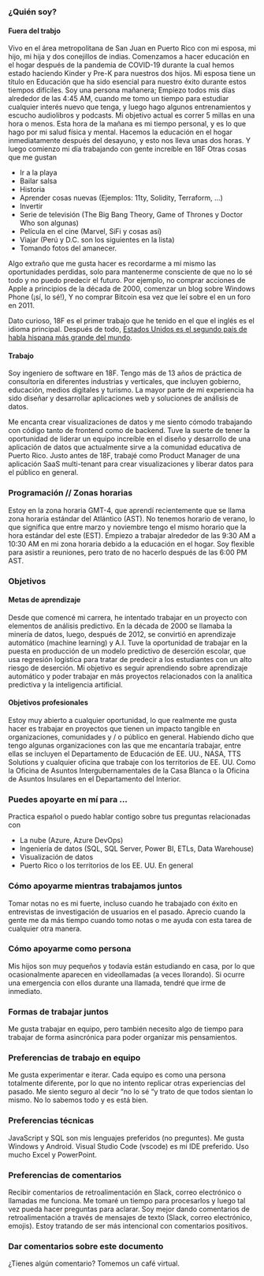 ### ¿Quién soy?
#### Fuera del trabjo
Vivo en el área metropolitana de San Juan en Puerto Rico con mi esposa, mi hijo, mi hija y dos conejillos de indias. Comenzamos a hacer educación en el hogar después de la pandemia de COVID-19 durante la cual hemos estado haciendo Kinder y Pre-K para nuestros dos hijos. Mi esposa tiene un título en Educación que ha sido esencial para nuestro éxito durante estos tiempos difíciles.
Soy una persona mañanera; Empiezo todos mis días alrededor de las 4:45 AM, cuando me tomo un tiempo para estudiar cualquier interés nuevo que tenga, y luego hago algunos entrenamientos y escucho audiolibros y podcasts. Mi objetivo actual es correr 5 millas en una hora o menos. Esta hora de la mañana es mi tiempo personal, y es lo que hago por mi salud física y mental.
Hacemos la educación en el hogar inmediatamente después del desayuno, y esto nos lleva unas dos horas. Y luego comienzo mi día trabajando con gente increíble en 18F
Otras cosas que me gustan
* Ir a la playa
* Bailar salsa
* Historia
* Aprender cosas nuevas (Ejemplos: 11ty, Solidity, Terraform, ...)
* Invertir
* Serie de televisión (The Big Bang Theory, Game of Thrones y Doctor Who son algunas)
* Película en el cine (Marvel, SiFi y cosas así)
* Viajar (Perú y D.C. son los siguientes en la lista)
* Tomando fotos del amanecer.

Algo extraño que me gusta hacer es recordarme a mí mismo las oportunidades perdidas, solo para mantenerme consciente de que no lo sé todo y no puedo predecir el futuro. Por ejemplo, no comprar acciones de Apple a principios de la década de 2000, comenzar un blog sobre Windows Phone (¡sí, lo sé!), Y no comprar Bitcoin esa vez que leí sobre el en un foro en 2011.

Dato curioso, 18F es el primer trabajo que he tenido en el que el inglés es el idioma principal. Después de todo, [Estados Unidos es el segundo país de habla hispana más grande del mundo](https://www.nbcnews.com/news/latino/us-no-2-spanish-speaking-country-world-n383921 ).

#### Trabajo
Soy ingeniero de software en 18F. Tengo más de 13 años de práctica de consultoría en diferentes industrias y verticales, que incluyen gobierno, educación, medios digitales y turismo. La mayor parte de mi experiencia ha sido diseñar y desarrollar aplicaciones web y soluciones de análisis de datos.

Me encanta crear visualizaciones de datos y me siento cómodo trabajando con código tanto de frontend como de backend. Tuve la suerte de tener la oportunidad de liderar un equipo increíble en el diseño y desarrollo de una aplicación de datos que actualmente sirve a la comunidad educativa de Puerto Rico.
Justo antes de 18F, trabajé como Product Manager de una aplicación SaaS multi-tenant para crear visualizaciones y liberar datos para el público en general.
### Programación // Zonas horarias
Estoy en la zona horaria GMT-4, que aprendí recientemente que se llama zona horaria estándar del Atlántico (AST). No tenemos horario de verano, lo que significa que entre marzo y noviembre tengo el mismo horario que la hora estándar del este (EST).
Empiezo a trabajar alrededor de las 9:30 AM a 10:30 AM en mi zona horaria debido a la educación en el hogar. Soy flexible para asistir a reuniones, pero trato de no hacerlo después de las 6:00 PM AST.

### Objetivos
#### Metas de aprendizaje
Desde que comencé mi carrera, he intentado trabajar en un proyecto con elementos de análisis predictivo. En la década de 2000 se llamaba la minería de datos, luego, después de 2012, se convirtió en aprendizaje automático (machine learning) y A.I.
Tuve la oportunidad de trabajar en la puesta en producción de un modelo predictivo de deserción escolar, que usa regresión logística para tratar de predecir a los estudiantes con un alto riesgo de deserción.
Mi objetivo es seguir aprendiendo sobre aprendizaje automático y poder trabajar en más proyectos relacionados con la analítica predictiva y la inteligencia artificial.
#### Objetivos profesionales
Estoy muy abierto a cualquier oportunidad, lo que realmente me gusta hacer es trabajar en proyectos que tienen un impacto tangible en organizaciones, comunidades y / o público en general. Habiendo dicho que tengo algunas organizaciones con las que me encantaría trabajar, entre ellas se incluyen el Departamento de Educación de EE. UU., NASA, TTS Solutions y cualquier oficina que trabaje con los territorios de EE. UU. Como la Oficina de Asuntos Intergubernamentales de la Casa Blanca o la Oficina de Asuntos Insulares en el Departamento del Interior.
### Puedes apoyarte en mí para ...
Practica español o puedo hablar contigo sobre tus preguntas relacionadas con
* La nube (Azure, Azure DevOps)
* Ingeniería de datos (SQL, SQL Server, Power BI, ETLs, Data Warehouse)
* Visualización de datos
* Puerto Rico o los territorios de los EE. UU. En general
### Cómo apoyarme mientras trabajamos juntos
Tomar notas no es mi fuerte, incluso cuando he trabajado con éxito en entrevistas de investigación de usuarios en el pasado. Aprecio cuando la gente me da más tiempo cuando tomo notas o me ayuda con esta tarea de cualquier otra manera.
### Cómo apoyarme como persona
Mis hijos son muy pequeños y todavía están estudiando en casa, por lo que ocasionalmente aparecen en videollamadas (a veces llorando). Si ocurre una emergencia con ellos durante una llamada, tendré que irme de inmediato.
### Formas de trabajar juntos
Me gusta trabajar en equipo, pero también necesito algo de tiempo para trabajar de forma asincrónica para poder organizar mis pensamientos.
### Preferencias de trabajo en equipo
Me gusta experimentar e iterar. Cada equipo es como una persona totalmente diferente, por lo que no intento replicar otras experiencias del pasado.
Me siento seguro al decir “no lo sé “y trato de que todos sientan lo mismo. No lo sabemos todo y es está bien.
### Preferencias técnicas
JavaScript y SQL son mis lenguajes preferidos (no preguntes). Me gusta Windows y Android. Visual Studio Code (vscode) es mi IDE preferido. Uso mucho Excel y PowerPoint.
### Preferencias de comentarios
Recibir comentarios de retroalimentación en Slack, correo electrónico o llamadas me funciona. Me tomaré un tiempo para procesarlos y luego tal vez pueda hacer preguntas para aclarar.
Soy mejor dando comentarios de retroalimentación a través de mensajes de texto (Slack, correo electrónico, emojis). Estoy tratando de ser más intencional con comentarios positivos.
### Dar comentarios sobre este documento
¿Tienes algún comentario? Tomemos un café virtual.
